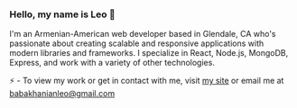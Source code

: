 ### Hello, my name is Leo 👋

I'm an Armenian-American web developer based in Glendale, CA who's passionate about creating scalable and responsive applications with modern libraries and frameworks. I specialize in React, Node.js, MongoDB, Express, and work with a variety of other technologies.

⚡ - To view my work or get in contact with me, visit <a href="https://leobabakhanian.github.io/">my site</a> or email me at [babakhanianleo@gmail.com](mailto:babakhanianleo@gmail.com)
